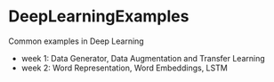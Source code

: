 # DeepLearningExamples
Common examples in Deep Learning

- week 1: Data Generator, Data Augmentation and Transfer Learning
- week 2: Word Representation, Word Embeddings, LSTM
